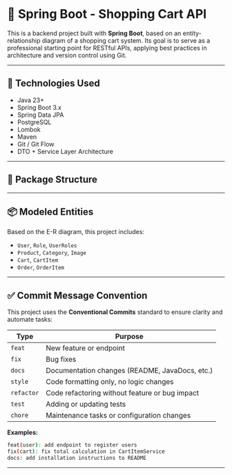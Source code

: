 # 🛒 Spring Boot - Shopping Cart API

This is a backend project built with **Spring Boot**, based on an entity-relationship diagram of a shopping cart system. Its goal is to serve as a professional starting point for RESTful APIs, applying best practices in architecture and version control using Git.

---

## 🚀 Technologies Used

- Java 23+
- Spring Boot 3.x
- Spring Data JPA
- PostgreSQL
- Lombok
- Maven
- Git / Git Flow
- DTO + Service Layer Architecture

---

## 📁 Package Structure


---

## 📦 Modeled Entities

Based on the E-R diagram, this project includes:

- `User`, `Role`, `UserRoles`
- `Product`, `Category`, `Image`
- `Cart`, `CartItem`
- `Order`, `OrderItem`

---

## ✅ Commit Message Convention

This project uses the **Conventional Commits** standard to ensure clarity and automate tasks:

| Type      | Purpose                                                |
|-----------|--------------------------------------------------------|
| `feat`    | New feature or endpoint                                |
| `fix`     | Bug fixes                                              |
| `docs`    | Documentation changes (README, JavaDocs, etc.)         |
| `style`   | Code formatting only, no logic changes                 |
| `refactor`| Code refactoring without feature or bug impact        |
| `test`    | Adding or updating tests                               |
| `chore`   | Maintenance tasks or configuration changes             |

**Examples:**
```bash
feat(user): add endpoint to register users
fix(cart): fix total calculation in CartItemService
docs: add installation instructions to README
```
---
